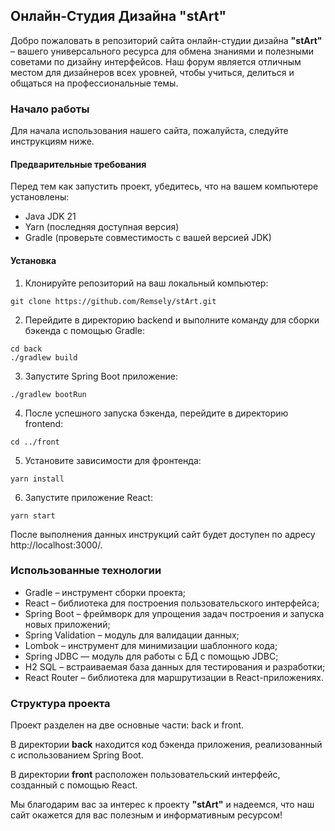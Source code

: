## Онлайн-Студия Дизайна "stArt"

Добро пожаловать в репозиторий сайта онлайн-студии дизайна **"stArt"** – вашего универсального ресурса для обмена знаниями и полезными советами по дизайну интерфейсов. Наш форум является отличным местом для дизайнеров всех уровней, чтобы учиться, делиться и общаться на профессиональные темы.

### Начало работы

Для начала использования нашего сайта, пожалуйста, следуйте инструкциям ниже.

#### Предварительные требования

Перед тем как запустить проект, убедитесь, что на вашем компьютере установлены:

- Java JDK 21
- Yarn (последняя доступная версия)
- Gradle (проверьте совместимость с вашей версией JDK)

#### Установка

1. Клонируйте репозиторий на ваш локальный компьютер:
```shell
git clone https://github.com/Remsely/stArt.git
```

2. Перейдите в директорию backend и выполните команду для сборки бэкенда с помощью Gradle:
```shell
cd back
./gradlew build
```

3. Запустите Spring Boot приложение:
```shell
./gradlew bootRun
```

4. После успешного запуска бэкенда, перейдите в директорию frontend:
```shell
cd ../front
```

5. Установите зависимости для фронтенда:
```shell
yarn install
```

6. Запустите приложение React:
```shell
yarn start
```

После выполнения данных инструкций сайт будет доступен по адресу http://localhost:3000/.

### Использованные технологии

- Gradle – инструмент сборки проекта;
- React – библиотека для построения пользовательского интерфейса;
- Spring Boot – фреймворк для упрощения задач построения и запуска новых приложений;
- Spring Validation – модуль для валидации данных;
- Lombok – инструмент для минимизации шаблонного кода;
- Spring JDBC — модуль для работы с БД с помощью JDBC;
- H2 SQL – встраиваемая база данных для тестирования и разработки;
- React Router – библиотека для маршрутизации в React-приложениях.

### Структура проекта

Проект разделен на две основные части: back и front.

В директории **back** находится код бэкенда приложения, реализованный с использованием Spring Boot.

В директории **front** расположен пользовательский интерфейс, созданный с помощью React.

Мы благодарим вас за интерес к проекту **"stArt"** и надеемся, что наш сайт окажется для вас полезным и информативным ресурсом!
